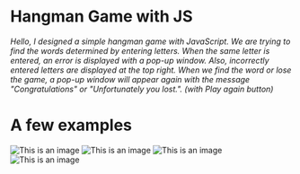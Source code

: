 # Hangman Game with JS
*Hello, I designed a simple hangman game with JavaScript. We are trying to find the words determined by entering letters. When the same letter is entered, an error is displayed with a pop-up window. Also, incorrectly entered letters are displayed at the top right. When we find the word or lose the game, a pop-up window will appear again with the message "Congratulations" or "Unfortunately you lost.". (with Play again button)*

# A few examples
![This is an image](https://github.com/zenginnfurkan/hangman/blob/master/img/start.PNG)
![This is an image](https://github.com/zenginnfurkan/hangman/blob/master/img/message.PNG)
![This is an image](https://github.com/zenginnfurkan/hangman/blob/master/img/lose.PNG)
![This is an image](https://github.com/zenginnfurkan/hangman/blob/master/img/won.PNG)
